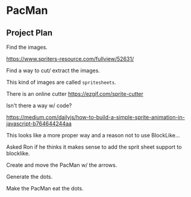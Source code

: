 # PacMan

## Project Plan

Find the images.

https://www.spriters-resource.com/fullview/52631/

Find a way to cut/ extract the images.

This kind of images are called `spritesheets`.

There is an online cutter https://ezgif.com/sprite-cutter

Isn't there a way w/ code?

https://medium.com/dailyjs/how-to-build-a-simple-sprite-animation-in-javascript-b764644244aa

This looks like a more proper way and a reason not to use BlockLike...

Asked Ron if he thinks it makes sense to add the sprit sheet support to blocklike.







Create and move the PacMan w/ the arrows.

Generate the dots.

Make the PacMan eat the dots.